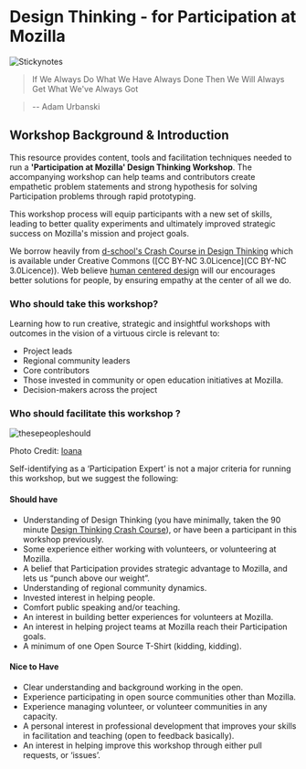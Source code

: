 # Design Thinking - for Participation at Mozilla

![Stickynotes](https://csa-discourse-uploads.s3.amazonaws.com/63971ec9b662f7b799f2581a502ea93d313c178cad20_666x500.jpg)

> If We Always Do What We Have Always Done Then We Will Always Get What We've Always Got 

 > -- Adam Urbanski

## Workshop Background & Introduction

This resource provides content, tools and facilitation techniques needed to run a **'Participation at Mozilla' Design Thinking Workshop**.  The accompanying workshop can help teams and contributors create empathetic problem statements and strong hypothesis for solving Participation problems through rapid prototyping.

This workshop process will equip participants with a new set of skills, leading to better quality experiments and ultimately improved strategic success on Mozilla's mission and project goals. 

We borrow heavily from [d-school's Crash Course in Design Thinking](http://dschool.stanford.edu/dgift/) which is available under Creative Commons ([CC BY-NC 3.0Licence](CC BY-NC 3.0Licence)). Web believe [human centered design](https://en.wikipedia.org/wiki/User-centered_design) will our  encourages better solutions for people, by ensuring empathy at the center of all we do.  

### Who should take this workshop?

Learning how to run creative, strategic and insightful workshops with outcomes in the vision of a virtuous circle is relevant to:

* Project leads 
* Regional community leaders
* Core contributors
* Those invested in community or open education initiatives at Mozilla.
* Decision-makers across the project

### Who should facilitate this workshop ?

![thesepeopleshould](https://farm4.staticflickr.com/3681/18952590119_b563b0e081_n.jpg)

Photo Credit:  [Ioana](https://www.flickr.com/photos/ioana_cis)

Self-identifying as a ‘Participation Expert’ is not a major criteria for running this workshop, but we suggest the following:

#### Should have
* Understanding of Design Thinking (you have minimally, taken the 90 minute [Design Thinking Crash Course](http://dschool.stanford.edu/dgift/)), or have been a participant in this workshop previously.
* Some experience either working with volunteers, or volunteering at Mozilla.
* A belief that Participation provides strategic advantage to Mozilla, and lets us “punch above our weight”.
* Understanding of regional community dynamics.
* Invested interest in helping people.
* Comfort public speaking and/or teaching.  
* An interest in building better experiences for volunteers at Mozilla.
* An interest in helping project teams at Mozilla reach their Participation goals.
* A minimum of one Open Source T-Shirt (kidding, kidding).

#### Nice to Have

* Clear understanding and background working in the open.
* Experience participating in open source communities other than Mozilla.
* Experience managing volunteer, or volunteer communities in any capacity.
* A personal interest in professional development that improves your skills in facilitation and teaching (open to feedback basically).
* An interest in helping improve this workshop through either pull requests, or ‘issues’.




